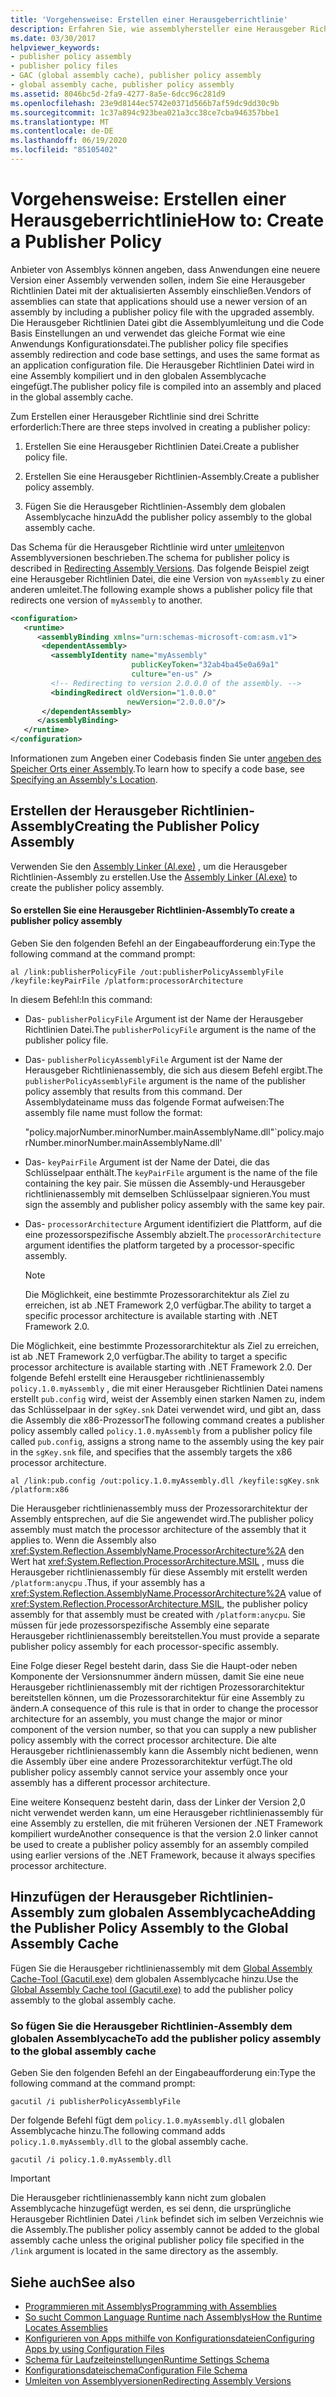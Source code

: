 ```yaml
---
title: 'Vorgehensweise: Erstellen einer Herausgeberrichtlinie'
description: Erfahren Sie, wie assemblyhersteller eine Herausgeber Richtlinien Datei mit einer aktualisierten Assembly in .NET erstellen können, um festzulegen, dass Anwendungen die neuere Version verwenden sollten.
ms.date: 03/30/2017
helpviewer_keywords:
- publisher policy assembly
- publisher policy files
- GAC (global assembly cache), publisher policy assembly
- global assembly cache, publisher policy assembly
ms.assetid: 8046bc5d-2fa9-4277-8a5e-6dcc96c281d9
ms.openlocfilehash: 23e9d8144ec5742e0371d566b7af59dc9dd30c9b
ms.sourcegitcommit: 1c37a894c923bea021a3cc38ce7cba946357bbe1
ms.translationtype: MT
ms.contentlocale: de-DE
ms.lasthandoff: 06/19/2020
ms.locfileid: "85105402"
---
```

# <a name="how-to-create-a-publisher-policy"></a><span data-ttu-id="11558-103">Vorgehensweise: Erstellen einer Herausgeberrichtlinie</span><span class="sxs-lookup"><span data-stu-id="11558-103">How to: Create a Publisher Policy</span></span>

<span data-ttu-id="11558-104">Anbieter von Assemblys können angeben, dass Anwendungen eine neuere Version einer Assembly verwenden sollen, indem Sie eine Herausgeber Richtlinien Datei mit der aktualisierten Assembly einschließen.</span><span class="sxs-lookup"><span data-stu-id="11558-104">Vendors of assemblies can state that applications should use a newer version of an assembly by including a publisher policy file with the upgraded assembly.</span></span> <span data-ttu-id="11558-105">Die Herausgeber Richtlinien Datei gibt die Assemblyumleitung und die Code Basis Einstellungen an und verwendet das gleiche Format wie eine Anwendungs Konfigurationsdatei.</span><span class="sxs-lookup"><span data-stu-id="11558-105">The publisher policy file specifies assembly redirection and code base settings, and uses the same format as an application configuration file.</span></span> <span data-ttu-id="11558-106">Die Herausgeber Richtlinien Datei wird in eine Assembly kompiliert und in den globalen Assemblycache eingefügt.</span><span class="sxs-lookup"><span data-stu-id="11558-106">The publisher policy file is compiled into an assembly and placed in the global assembly cache.</span></span>

<span data-ttu-id="11558-107">Zum Erstellen einer Herausgeber Richtlinie sind drei Schritte erforderlich:</span><span class="sxs-lookup"><span data-stu-id="11558-107">There are three steps involved in creating a publisher policy:</span></span>

1. <span data-ttu-id="11558-108">Erstellen Sie eine Herausgeber Richtlinien Datei.</span><span class="sxs-lookup"><span data-stu-id="11558-108">Create a publisher policy file.</span></span>

2. <span data-ttu-id="11558-109">Erstellen Sie eine Herausgeber Richtlinien-Assembly.</span><span class="sxs-lookup"><span data-stu-id="11558-109">Create a publisher policy assembly.</span></span>

3. <span data-ttu-id="11558-110">Fügen Sie die Herausgeber Richtlinien-Assembly dem globalen Assemblycache hinzu</span><span class="sxs-lookup"><span data-stu-id="11558-110">Add the publisher policy assembly to the global assembly cache.</span></span>

<span data-ttu-id="11558-111">Das Schema für die Herausgeber Richtlinie wird unter [umleiten](redirect-assembly-versions.md)von Assemblyversionen beschrieben.</span><span class="sxs-lookup"><span data-stu-id="11558-111">The schema for publisher policy is described in [Redirecting Assembly Versions](redirect-assembly-versions.md).</span></span> <span data-ttu-id="11558-112">Das folgende Beispiel zeigt eine Herausgeber Richtlinien Datei, die eine Version von `myAssembly` zu einer anderen umleitet.</span><span class="sxs-lookup"><span data-stu-id="11558-112">The following example shows a publisher policy file that redirects one version of `myAssembly` to another.</span></span>

```xml
<configuration>
   <runtime>
      <assemblyBinding xmlns="urn:schemas-microsoft-com:asm.v1">
       <dependentAssembly>
         <assemblyIdentity name="myAssembly"
                           publicKeyToken="32ab4ba45e0a69a1"
                           culture="en-us" />
         <!-- Redirecting to version 2.0.0.0 of the assembly. -->
         <bindingRedirect oldVersion="1.0.0.0"
                          newVersion="2.0.0.0"/>
       </dependentAssembly>
      </assemblyBinding>
   </runtime>
</configuration>
```

<span data-ttu-id="11558-113">Informationen zum Angeben einer Codebasis finden Sie unter [angeben des Speicher Orts einer Assembly](specify-assembly-location.md).</span><span class="sxs-lookup"><span data-stu-id="11558-113">To learn how to specify a code base, see [Specifying an Assembly's Location](specify-assembly-location.md).</span></span>

## <a name="creating-the-publisher-policy-assembly"></a><span data-ttu-id="11558-114">Erstellen der Herausgeber Richtlinien-Assembly</span><span class="sxs-lookup"><span data-stu-id="11558-114">Creating the Publisher Policy Assembly</span></span>

<span data-ttu-id="11558-115">Verwenden Sie den [Assembly Linker (Al.exe)](../tools/al-exe-assembly-linker.md) , um die Herausgeber Richtlinien-Assembly zu erstellen.</span><span class="sxs-lookup"><span data-stu-id="11558-115">Use the [Assembly Linker (Al.exe)](../tools/al-exe-assembly-linker.md) to create the publisher policy assembly.</span></span>

#### <a name="to-create-a-publisher-policy-assembly"></a><span data-ttu-id="11558-116">So erstellen Sie eine Herausgeber Richtlinien-Assembly</span><span class="sxs-lookup"><span data-stu-id="11558-116">To create a publisher policy assembly</span></span>

<span data-ttu-id="11558-117">Geben Sie den folgenden Befehl an der Eingabeaufforderung ein:</span><span class="sxs-lookup"><span data-stu-id="11558-117">Type the following command at the command prompt:</span></span>

```console
al /link:publisherPolicyFile /out:publisherPolicyAssemblyFile /keyfile:keyPairFile /platform:processorArchitecture
```

<span data-ttu-id="11558-118">In diesem Befehl:</span><span class="sxs-lookup"><span data-stu-id="11558-118">In this command:</span></span>

- <span data-ttu-id="11558-119">Das- `publisherPolicyFile` Argument ist der Name der Herausgeber Richtlinien Datei.</span><span class="sxs-lookup"><span data-stu-id="11558-119">The `publisherPolicyFile` argument is the name of the publisher policy file.</span></span>

- <span data-ttu-id="11558-120">Das- `publisherPolicyAssemblyFile` Argument ist der Name der Herausgeber Richtlinienassembly, die sich aus diesem Befehl ergibt.</span><span class="sxs-lookup"><span data-stu-id="11558-120">The `publisherPolicyAssemblyFile` argument is the name of the publisher policy assembly that results from this command.</span></span> <span data-ttu-id="11558-121">Der Assemblydateiname muss das folgende Format aufweisen:</span><span class="sxs-lookup"><span data-stu-id="11558-121">The assembly file name must follow the format:</span></span>

  <span data-ttu-id="11558-122">"policy.majorNumber.minorNumber.mainAssemblyName.dll"</span><span class="sxs-lookup"><span data-stu-id="11558-122">\`policy.majorNumber.minorNumber.mainAssemblyName.dll'</span></span>

- <span data-ttu-id="11558-123">Das- `keyPairFile` Argument ist der Name der Datei, die das Schlüsselpaar enthält.</span><span class="sxs-lookup"><span data-stu-id="11558-123">The `keyPairFile` argument is the name of the file containing the key pair.</span></span> <span data-ttu-id="11558-124">Sie müssen die Assembly-und Herausgeber richtlinienassembly mit demselben Schlüsselpaar signieren.</span><span class="sxs-lookup"><span data-stu-id="11558-124">You must sign the assembly and publisher policy assembly with the same key pair.</span></span>

- <span data-ttu-id="11558-125">Das- `processorArchitecture` Argument identifiziert die Plattform, auf die eine prozessorspezifische Assembly abzielt.</span><span class="sxs-lookup"><span data-stu-id="11558-125">The `processorArchitecture` argument identifies the platform targeted by a processor-specific assembly.</span></span>

  > [!NOTE]
  > <span data-ttu-id="11558-126">Die Möglichkeit, eine bestimmte Prozessorarchitektur als Ziel zu erreichen, ist ab .NET Framework 2,0 verfügbar.</span><span class="sxs-lookup"><span data-stu-id="11558-126">The ability to target a specific processor architecture is available starting with .NET Framework 2.0.</span></span>

<span data-ttu-id="11558-127">Die Möglichkeit, eine bestimmte Prozessorarchitektur als Ziel zu erreichen, ist ab .NET Framework 2,0 verfügbar.</span><span class="sxs-lookup"><span data-stu-id="11558-127">The ability to target a specific processor architecture is available starting with .NET Framework 2.0.</span></span> <span data-ttu-id="11558-128">Der folgende Befehl erstellt eine Herausgeber richtlinienassembly `policy.1.0.myAssembly` , die mit einer Herausgeber Richtlinien Datei namens erstellt `pub.config` wird, weist der Assembly einen starken Namen zu, indem das Schlüsselpaar in der `sgKey.snk` Datei verwendet wird, und gibt an, dass die Assembly die x86-Prozessor</span><span class="sxs-lookup"><span data-stu-id="11558-128">The following command creates a publisher policy assembly called `policy.1.0.myAssembly` from a publisher policy file called `pub.config`, assigns a strong name to the assembly using the key pair in the `sgKey.snk` file, and specifies that the assembly targets the x86 processor architecture.</span></span>

```console
al /link:pub.config /out:policy.1.0.myAssembly.dll /keyfile:sgKey.snk /platform:x86
```

<span data-ttu-id="11558-129">Die Herausgeber richtlinienassembly muss der Prozessorarchitektur der Assembly entsprechen, auf die Sie angewendet wird.</span><span class="sxs-lookup"><span data-stu-id="11558-129">The publisher policy assembly must match the processor architecture of the assembly that it applies to.</span></span> <span data-ttu-id="11558-130">Wenn die Assembly also <xref:System.Reflection.AssemblyName.ProcessorArchitecture%2A> den Wert hat <xref:System.Reflection.ProcessorArchitecture.MSIL> , muss die Herausgeber richtlinienassembly für diese Assembly mit erstellt werden `/platform:anycpu` .</span><span class="sxs-lookup"><span data-stu-id="11558-130">Thus, if your assembly has a <xref:System.Reflection.AssemblyName.ProcessorArchitecture%2A> value of <xref:System.Reflection.ProcessorArchitecture.MSIL>, the publisher policy assembly for that assembly must be created with `/platform:anycpu`.</span></span> <span data-ttu-id="11558-131">Sie müssen für jede prozessorspezifische Assembly eine separate Herausgeber richtlinienassembly bereitstellen.</span><span class="sxs-lookup"><span data-stu-id="11558-131">You must provide a separate publisher policy assembly for each processor-specific assembly.</span></span>

<span data-ttu-id="11558-132">Eine Folge dieser Regel besteht darin, dass Sie die Haupt-oder neben Komponente der Versionsnummer ändern müssen, damit Sie eine neue Herausgeber richtlinienassembly mit der richtigen Prozessorarchitektur bereitstellen können, um die Prozessorarchitektur für eine Assembly zu ändern.</span><span class="sxs-lookup"><span data-stu-id="11558-132">A consequence of this rule is that in order to change the processor architecture for an assembly, you must change the major or minor component of the version number, so that you can supply a new publisher policy assembly with the correct processor architecture.</span></span> <span data-ttu-id="11558-133">Die alte Herausgeber richtlinienassembly kann die Assembly nicht bedienen, wenn die Assembly über eine andere Prozessorarchitektur verfügt.</span><span class="sxs-lookup"><span data-stu-id="11558-133">The old publisher policy assembly cannot service your assembly once your assembly has a different processor architecture.</span></span>

<span data-ttu-id="11558-134">Eine weitere Konsequenz besteht darin, dass der Linker der Version 2,0 nicht verwendet werden kann, um eine Herausgeber richtlinienassembly für eine Assembly zu erstellen, die mit früheren Versionen der .NET Framework kompiliert wurde</span><span class="sxs-lookup"><span data-stu-id="11558-134">Another consequence is that the version 2.0 linker cannot be used to create a publisher policy assembly for an assembly compiled using earlier versions of the .NET Framework, because it always specifies processor architecture.</span></span>

## <a name="adding-the-publisher-policy-assembly-to-the-global-assembly-cache"></a><span data-ttu-id="11558-135">Hinzufügen der Herausgeber Richtlinien-Assembly zum globalen Assemblycache</span><span class="sxs-lookup"><span data-stu-id="11558-135">Adding the Publisher Policy Assembly to the Global Assembly Cache</span></span>

<span data-ttu-id="11558-136">Fügen Sie die Herausgeber richtlinienassembly mit dem [Global Assembly Cache-Tool (Gacutil.exe)](../tools/gacutil-exe-gac-tool.md) dem globalen Assemblycache hinzu.</span><span class="sxs-lookup"><span data-stu-id="11558-136">Use the [Global Assembly Cache tool (Gacutil.exe)](../tools/gacutil-exe-gac-tool.md) to add the publisher policy assembly to the global assembly cache.</span></span>

### <a name="to-add-the-publisher-policy-assembly-to-the-global-assembly-cache"></a><span data-ttu-id="11558-137">So fügen Sie die Herausgeber Richtlinien-Assembly dem globalen Assemblycache</span><span class="sxs-lookup"><span data-stu-id="11558-137">To add the publisher policy assembly to the global assembly cache</span></span>

<span data-ttu-id="11558-138">Geben Sie den folgenden Befehl an der Eingabeaufforderung ein:</span><span class="sxs-lookup"><span data-stu-id="11558-138">Type the following command at the command prompt:</span></span>

```console
gacutil /i publisherPolicyAssemblyFile
```

<span data-ttu-id="11558-139">Der folgende Befehl fügt dem `policy.1.0.myAssembly.dll` globalen Assemblycache hinzu.</span><span class="sxs-lookup"><span data-stu-id="11558-139">The following command adds `policy.1.0.myAssembly.dll` to the global assembly cache.</span></span>

```console
gacutil /i policy.1.0.myAssembly.dll
```

> [!IMPORTANT]
> <span data-ttu-id="11558-140">Die Herausgeber richtlinienassembly kann nicht zum globalen Assemblycache hinzugefügt werden, es sei denn, die ursprüngliche Herausgeber Richtlinien Datei `/link` befindet sich im selben Verzeichnis wie die Assembly.</span><span class="sxs-lookup"><span data-stu-id="11558-140">The publisher policy assembly cannot be added to the global assembly cache unless the original publisher policy file specified in the `/link` argument is located in the same directory as the assembly.</span></span>

## <a name="see-also"></a><span data-ttu-id="11558-141">Siehe auch</span><span class="sxs-lookup"><span data-stu-id="11558-141">See also</span></span>

- [<span data-ttu-id="11558-142">Programmieren mit Assemblys</span><span class="sxs-lookup"><span data-stu-id="11558-142">Programming with Assemblies</span></span>](../../standard/assembly/index.md)
- [<span data-ttu-id="11558-143">So sucht Common Language Runtime nach Assemblys</span><span class="sxs-lookup"><span data-stu-id="11558-143">How the Runtime Locates Assemblies</span></span>](../deployment/how-the-runtime-locates-assemblies.md)
- [<span data-ttu-id="11558-144">Konfigurieren von Apps mithilfe von Konfigurationsdateien</span><span class="sxs-lookup"><span data-stu-id="11558-144">Configuring Apps by using Configuration Files</span></span>](index.md)
- [<span data-ttu-id="11558-145">Schema für Laufzeiteinstellungen</span><span class="sxs-lookup"><span data-stu-id="11558-145">Runtime Settings Schema</span></span>](./file-schema/runtime/index.md)
- [<span data-ttu-id="11558-146">Konfigurationsdateischema</span><span class="sxs-lookup"><span data-stu-id="11558-146">Configuration File Schema</span></span>](./file-schema/index.md)
- [<span data-ttu-id="11558-147">Umleiten von Assemblyversionen</span><span class="sxs-lookup"><span data-stu-id="11558-147">Redirecting Assembly Versions</span></span>](redirect-assembly-versions.md)
